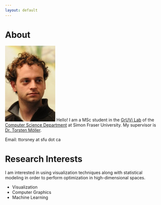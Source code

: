 ```yaml
---
layout: default
---
```


# About #

![headshot][headshot]
Hello! I am a MSc student in the [GrUVi Lab][gruvi] of the 
[Computer Science Department][sfucs] at 
Simon Fraser University. 
My supervisor is [Dr. Torsten Möller][torsten].

Email: ttorsney at sfu dot ca

# Research Interests #

I am interested in using visualization techniques along with statistical
modeling in order to perform optimization in high-dimensional spaces.

* Visualization
* Computer Graphics
* Machine Learning


[gruvi]: http://gruvi.cs.sfu.ca
[sfucs]: http://www.cs.sfu.ca
[torsten]: http://www.cs.sfu.ca/~torsten

[headshot]: images/headshot.jpg

